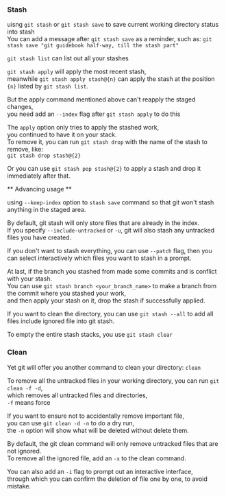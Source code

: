 ### Stash

uisng `git stash` or `git stash save` to save current working directory status into stash  
You can add a message after `git stash save`  as a reminder, such as:
`git stash save "git guidebook half-way, till the stash part"`

`git stash list` can list out all your stashes

`git stash apply` will apply the most recent stash,  
meanwhile `git stash apply stash@{n}` can apply the stash at the position `{n}` listed by `git stash list`.

But the apply command mentioned above can't reapply the staged changes,  
you need add an `--index` flag after `git stash apply` to do this

The `apply` option only tries to apply the stashed work,  
 you continued to have it on your stack.  
To remove it, you can run `git stash drop` with the name of the stash to remove, like:  
`git stash drop stash@{2}`

Or you can use `git stash pop stash@{2}` to apply a stash and drop it immediately after that.

** Advancing usage **

using `--keep-index` option to `stash save` command so that git won't stash anything in the staged area.  

By default, git stash will only store files that are already in the index.  
If you specify `--include-untracked` or `-u`, git will also stash any untracked files you have created.  

If you don't want to stash everything, you can use `--patch` flag, then you can select interactively which files you want to stash in a prompt.  

At last, if the branch you stashed from made some commits and is conflict with your stash.  
You can use `git stash branch <your_branch_name>` to make a branch from the commit where you stashed your work,  
and then apply your stash on it, drop the stash if successfully applied.

If you want to clean the directory, you can use `git stash --all` to add all files include ignored file into git stash.  

To empty the entire stash stacks, you use `git stash clear`

### Clean

Yet git will offer you another command to clean your directory: `clean`

To remove all the untracked files in your working directory, you can run `git clean -f -d`,  
which removes all untracked files and directories,  
`-f` means force  

If you want to ensure not to accidentally remove important file,  
you can use `git clean -d -n` to do a dry run,  
the `-n` option will show what will be deleted without delete them.  

By default, the git clean command will only remove untracked files that are not ignored.  
To remove all the ignored file, add an `-x` to the clean command.  

You can also add an `-i` flag to prompt out an interactive interface,  
through which you can confirm the deletion of file one by one, to avoid mistake.  
